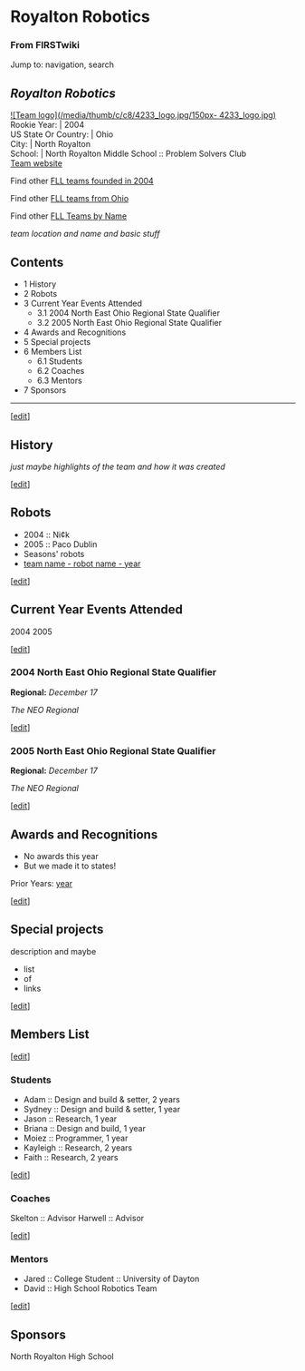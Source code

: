 # Royalton Robotics

### From FIRSTwiki

Jump to: navigation, search

_Royalton Robotics_  
---  
[![Team logo](/media/thumb/c/c8/4233_logo.jpg/150px-
4233_logo.jpg)](/index.php/Image:4233_logo.jpg "Team logo" )  
Rookie Year: | 2004  
US State Or Country: | Ohio  
City: | North Royalton  
School: | North Royalton Middle School :: Problem Solvers Club  
[Team website](http://www.northroyaltonsd.org/external/nrms/legorobot/
"http://www.northroyaltonsd.org/external/nrms/legorobot/" )  
  
Find other [FLL teams founded in
2004](/index.php/Category:FLL_teams_founded_in_2004 "Category:FLL teams
founded in 2004" )

Find other [FLL teams from Ohio](/index.php/Category:FLL_teams_from_Ohio
"Category:FLL teams from Ohio" )

Find other [FLL Teams by Name](/index.php/Category:FLL_teams "Category:FLL
teams" )

  

_team location and name and basic stuff_

## Contents

  * 1 History
  * 2 Robots
  * 3 Current Year Events Attended
    * 3.1 2004 North East Ohio Regional State Qualifier
    * 3.2 2005 North East Ohio Regional State Qualifier
  * 4 Awards and Recognitions
  * 5 Special projects
  * 6 Members List
    * 6.1 Students
    * 6.2 Coaches
    * 6.3 Mentors
  * 7 Sponsors  
---  
  
[[edit](/index.php?title=Royalton_Robotics&action=edit&section=1 "Edit
section: History" )]

## History

_just maybe highlights of the team and how it was created_

[[edit](/index.php?title=Royalton_Robotics&action=edit&section=2 "Edit
section: Robots" )]

## Robots

  * 2004 :: Ni¢k 
  * 2005 :: Paco Dublin 
  * Seasons' robots 
  * [team name - robot name - year](/index.php?title=FIRSTwiki:FLL_robot_page_format&action=edit "FIRSTwiki:FLL robot page format" )

[[edit](/index.php?title=Royalton_Robotics&action=edit&section=3 "Edit
section: Current Year Events Attended" )]

## Current Year Events Attended

2004 2005

[[edit](/index.php?title=Royalton_Robotics&action=edit&section=4 "Edit
section: 2004 North East Ohio Regional State Qualifier" )]

### 2004 North East Ohio Regional State Qualifier

**Regional:** _December 17_

_The NEO Regional_

[[edit](/index.php?title=Royalton_Robotics&action=edit&section=5 "Edit
section: 2005 North East Ohio Regional State Qualifier" )]

### 2005 North East Ohio Regional State Qualifier

**Regional:** _December 17_

_The NEO Regional_

  

[[edit](/index.php?title=Royalton_Robotics&action=edit&section=6 "Edit
section: Awards and Recognitions" )]

## Awards and Recognitions

  * No awards this year 
  * But we made it to states! 

Prior Years: [year](/index.php/FIRSTwiki:FLL_yearly_team_page_format
"FIRSTwiki:FLL yearly team page format" )

[[edit](/index.php?title=Royalton_Robotics&action=edit&section=7 "Edit
section: Special projects" )]

## Special projects

description and maybe

  * list 
  * of 
  * links 

[[edit](/index.php?title=Royalton_Robotics&action=edit&section=8 "Edit
section: Members List" )]

## Members List

[[edit](/index.php?title=Royalton_Robotics&action=edit&section=9 "Edit
section: Students" )]

### Students

  * Adam :: Design and build &amp; setter, 2 years 
  * Sydney :: Design and build &amp; setter, 1 year 
  * Jason :: Research, 1 year 
  * Briana :: Design and build, 1 year 
  * Moiez :: Programmer, 1 year 
  * Kayleigh :: Research, 2 years 
  * Faith :: Research, 2 years 

[[edit](/index.php?title=Royalton_Robotics&action=edit&section=10 "Edit
section: Coaches" )]

### Coaches

Skelton :: Advisor Harwell :: Advisor

[[edit](/index.php?title=Royalton_Robotics&action=edit&section=11 "Edit
section: Mentors" )]

### Mentors

  * Jared :: College Student :: University of Dayton 
  * David :: High School Robotics Team 

[[edit](/index.php?title=Royalton_Robotics&action=edit&section=12 "Edit
section: Sponsors" )]

## Sponsors

North Royalton High School

